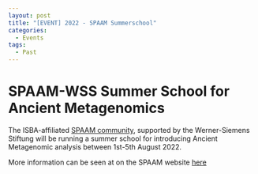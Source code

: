 ```yaml
---
layout: post
title: "[EVENT] 2022 - SPAAM Summerschool"
categories:
  - Events
tags:
  - Past
---
```


# SPAAM-WSS Summer School for Ancient Metagenomics

The ISBA-affiliated [SPAAM community](https://spaam-community.github.io),
supported by the Werner-Siemens Stiftung will be running a summer school for
introducing Ancient Metagenomic analysis between 1st-5th August 2022.

More information can be seen at on the SPAAM website [here](https://spaam-community.github.io/wss-summer-school/#/2022/)
